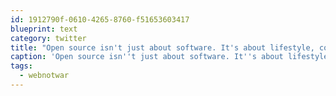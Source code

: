 ```yaml
---
id: 1912790f-0610-4265-8760-f51653603417
blueprint: text
category: twitter
title: "Open source isn't just about software. It's about lifestyle, community, building things together @Digibomb #webnotwar"
caption: 'Open source isn''t just about software. It''s about lifestyle, community, building things together @Digibomb <span class="hashtag hashtag_local">#<a href="http://tweettemp.darylchymko.ca/?tag=webnotwar">webnotwar</a>'
tags:
  - webnotwar
---
```

